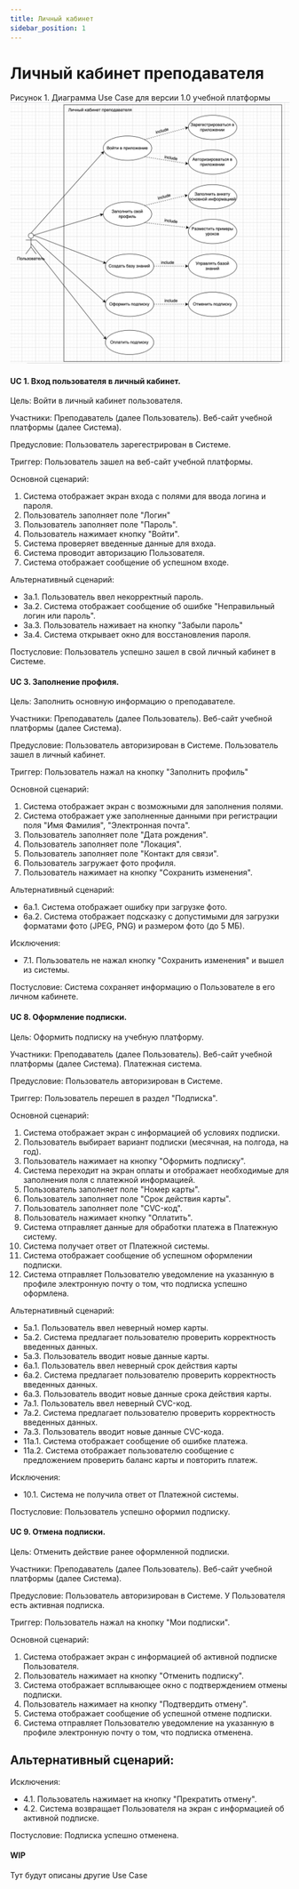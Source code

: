 ```yaml
---
title: Личный кабинет
sidebar_position: 1
---
```

# Личный кабинет преподавателя

Рисунок 1. Диаграмма Use Case для версии 1.0 учебной платформы
![alt text](image-1.png)


#### UC 1. Вход пользователя в личный кабинет.
Цель: Войти в личный кабинет пользователя.

Участники: Преподаватель (далее Пользователь). Веб-сайт учебной платформы (далее Система).

Предусловие: Пользователь зарегестрирован в Системе. 

Триггер: Пользователь зашел на веб-сайт учебной платформы.

Основной сценарий:
1. Система отображает экран входа с полями для ввода логина и пароля.
2. Пользователь заполняет поле "Логин"
3. Пользователь заполняет поле "Пароль".
4. Пользователь нажимает кнопку "Войти".
5. Система проверяет введенные данные для входа.
6. Система проводит авторизацию Пользователя.
7. Система отображает сообщение об успешном входе.

Альтернативный сценарий:
- 3а.1. Пользователь ввел некорректный пароль.
- 3а.2. Система отображает сообщение об ошибке "Неправильный логин или пароль".
- 3а.3. Пользователь наживает на кнопку "Забыли пароль"
- 3а.4. Система открывает окно для восстановления пароля. 

Постусловие: Пользователь успешно зашел в свой личный кабинет в Системе.


#### UC 3. Заполнение профиля.
Цель: Заполнить основную информацию о преподавателе.

Участники: Преподаватель (далее Пользователь). Веб-сайт учебной платформы (далее Система).

Предусловие: Пользователь авторизирован в Системе. Пользователь зашел в личный кабинет.

Триггер: Пользователь нажал на кнопку "Заполнить профиль"

Основной сценарий:
1. Система отображает экран с возможными для заполнения полями.
2. Система отображает уже заполненные данными при регистрации поля "Имя Фамилия", "Электронная почта".
3. Пользователь заполняет поле "Дата рождения".
4. Пользователь заполняет поле "Локация".
5. Пользователь заполняет поле "Контакт для связи".
6. Пользователь загружает фото профиля.
7. Пользователь нажимает на кнопку "Сохранить изменения".

Альтернативный сценарий:
- 6а.1. Система отображает ошибку при загрузке фото.
- 6а.2. Система отображает подсказку с допустимыми для загрузки форматами фото (JPEG, PNG) и размером фото (до 5 МБ).

Исключения: 
- 7.1. Пользователь не нажал кнопку "Сохранить изменения" и вышел из системы.

Постусловие: Система сохраняет информацию о Пользователе в его личном кабинете. 


#### UC 8. Оформление подписки.
Цель: Оформить подписку на учебную платформу.

Участники: Преподаватель (далее Пользователь). Веб-сайт учебной платформы (далее Система). Платежная система. 

Предусловие: Пользователь авторизирован в Системе. 

Триггер: Пользователь перешел в раздел "Подписка".

Основной сценарий:
1. Система отображает экран с информацией об условиях подписки. 
2. Пользователь выбирает вариант подписки (месячная, на полгода, на год).
3. Пользователь нажимает на кнопку "Оформить подписку".
4. Система переходит на экран оплаты и отображает необходимые для заполнения поля с платежной информацией.
5. Пользователь заполняет поле "Номер карты".
6. Пользователь заполняет поле "Срок действия карты".
7. Пользователь заполняет поле "CVC-код".
8. Пользователь нажимает кнопку "Оплатить".
9. Система отправляет данные для обработки платежа в Платежную систему.
10. Система получает ответ от Платежной системы.
11. Система отображает сообщение об успешном оформлении подписки.
12. Система отправляет Пользователю уведомление на указанную в профиле электронную почту о том, что подписка успешно оформлена. 

Альтернативный сценарий:
- 5а.1. Пользователь ввел неверный номер карты.
- 5а.2. Система предлагает пользователю проверить корректность введенных данных.
- 5а.3. Пользователь вводит новые данные карты.
- 6а.1. Пользователь ввел неверный срок действия карты
- 6а.2. Система предлагает пользователю проверить корректность введенных данных.
- 6а.3. Пользователь вводит новые данные срока действия карты. 
- 7а.1. Пользователь ввел неверный CVC-код.
- 7а.2. Система предлагает пользователю проверить корректность введенных данных.
- 7а.3. Пользователь вводит новые данные CVC-кода.
- 11а.1. Система отображает сообщение об ошибке платежа. 
- 11а.2. Система отображает пользователю сообщение с предложением проверить баланс карты и повторить платеж.  

Исключения: 
- 10.1. Система не получила ответ от Платежной системы. 

Постусловие: Пользователь успешно оформил подписку. 


#### UC 9. Отмена подписки.
Цель: Отменить действие ранее оформленной подписки.

Участники: Преподаватель (далее Пользователь). Веб-сайт учебной платформы (далее Система).

Предусловие: Пользователь авторизирован в Системе. У Пользователя есть активная подписка.

Триггер: Пользователь нажал на кнопку "Мои подписки".

Основной сценарий:
1. Система отображает экран с информацией об активной подписке Пользователя.
2. Пользователь нажимает на кнопку "Отменить подписку".
3. Система отображает всплывающее окно с подтверждением отмены подписки.
4. Пользователь нажимает на кнопку "Подтвердить отмену".
5. Система отображает сообщение об успешной отмене подписки. 
6. Система отправляет Пользователю уведомление на указанную в профиле электронную почту о том, что подписка отменена. 

Альтернативный сценарий:
-

Исключения:
- 4.1. Пользователь нажимает на кнопку "Прекратить отмену".
- 4.2. Система возвращает Пользователя на экран с информацией об активной подписке.

Постусловие: Подписка успешно отменена. 


#### WIP

Тут будут описаны другие Use Case
